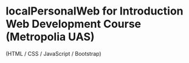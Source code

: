 # localPersonalWeb for Introduction Web Development Course (Metropolia UAS)
(HTML / CSS / JavaScript / Bootstrap)
